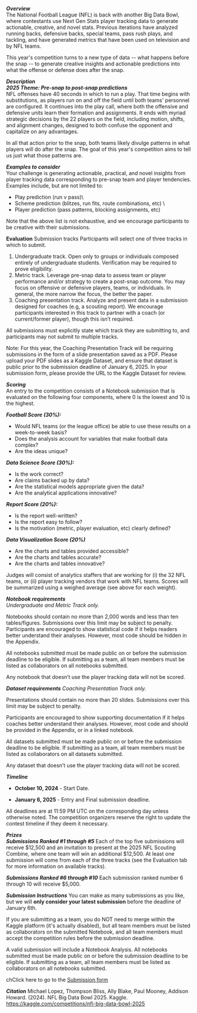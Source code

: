 ***Overview*** \
The National Football League (NFL) is back with another Big Data Bowl, where contestants use Next Gen Stats player tracking data to generate actionable, creative, and novel stats. Previous iterations have analyzed running backs, defensive backs, special teams, pass rush plays, and tackling, and have generated metrics that have been used on television and by NFL teams.

This year's competition turns to a new type of data -- what happens before the snap -- to generate creative insights and actionable predictions into what the offense or defense does after the snap.


***Description*** \
***2025 Theme: Pre-snap to post-snap predictions*** \
NFL offenses have 40 seconds in which to run a play. That time begins with substitutions, as players run on and off the field until both teams' personnel are configured. It continues into the play call, where both the offensive and defensive units learn their formation and assignments. It ends with myriad strategic decisions by the 22 players on the field, including motion, shifts, and alignment changes, designed to both confuse the opponent and capitalize on any advantages.

In all that action prior to the snap, both teams likely divulge patterns in what players will do after the snap. The goal of this year's competition aims to tell us just what those patterns are.

***Examples to consider*** \
Your challenge is generating actionable, practical, and novel insights from player tracking data corresponding to pre-snap team and player tendencies. Examples include, but are not limited to:

- Play prediction (run v pass)\
- Scheme prediction (blitzes, run fits, route combinations, etc) \
- Player prediction (pass patterns, blocking assignments, etc)

Note that the above list is not exhaustive, and we encourage participants to be creative with their submissions.

**Evaluation**
Submission tracks
Participants will select one of three tracks in which to submit.

1. Undergraduate track. Open only to groups or individuals composed entirely of undergraduate students. Verification may be required to prove eligibility.
2. Metric track. Leverage pre-snap data to assess team or player performance and/or strategy to create a post-snap outcome. You may focus on offensive or defensive players, teams, or individuals. In general, the more narrow the focus, the better the paper.
3. Coaching presentation track. Analyze and present data in a submission designed for coaches (e.g, a scouting report). We encourage participants interested in this track to partner with a coach (or current/former player), though this isn’t required.

All submissions must explicitly state which track they are submitting to, and participants may not submit to multiple tracks.

Note: For this year, the Coaching Presentation Track will be requiring submissions in the form of a slide presentation saved as a PDF. Please upload your PDF slides as a Kaggle Dataset, and ensure that dataset is public prior to the submission deadline of January 6, 2025. In your submission form, please provide the URL to the Kaggle Dataset for review.

***Scoring*** \
An entry to the competition consists of a Notebook submission that is evaluated on the following four components, where 0 is the lowest and 10 is the highest.

***Football Score (30%):***

- Would NFL teams (or the league office) be able to use these results on a week-to-week basis?
- Does the analysis account for variables that make football data complex?
- Are the ideas unique?

***Data Science Score (30%):***

- Is the work correct?
- Are claims backed up by data?
- Are the statistical models appropriate given the data?
- Are the analytical applications innovative?

***Report Score (20%):***

- Is the report well-written?
- Is the report easy to follow?
- Is the motivation (metric, player evaluation, etc) clearly defined?

***Data Visualization Score (20%)***

- Are the charts and tables provided accessible?
- Are the charts and tables accurate?
- Are the charts and tables innovative?

Judges will consist of analytics staffers that are working for (i) the 32 NFL teams, or (ii) player tracking vendors that work with NFL teams. Scores will be summarized using a weighed average (see above for each weight).

***Notebook requirements*** \
*Undergraduate and Metric Track only.*

Notebooks should contain no more than 2,000 words and less than ten tables/figures. Submissions over this limit may be subject to penalty. Participants are encouraged to show statistical code if it helps readers better understand their analyses. However, most code should be hidden in the Appendix.

All notebooks submitted must be made public on or before the submission deadline to be eligible. If submitting as a team, all team members must be listed as collaborators on all notebooks submitted.

Any notebook that doesn’t use the player tracking data will not be scored.

***Dataset requirements***
*Coaching Presentation Track only.*

Presentations should contain no more than 20 slides. Submissions over this limit may be subject to penalty.

Participants are encouraged to show supporting documentation if it helps coaches better understand their analyses. However, most code and should be provided in the Appendix, or in a linked notebook.

All datasets submitted must be made public on or before the submission deadline to be eligible. If submitting as a team, all team members must be listed as collaborators on all datasets submitted.

Any dataset that doesn’t use the player tracking data will not be scored.

***Timeline***
- **October 10, 2024** - Start Date.

- **January 6, 2025** - Entry and Final submission deadline.

All deadlines are at 11:59 PM UTC on the corresponding day unless otherwise noted. The competition organizers reserve the right to update the contest timeline if they deem it necessary.

***Prizes*** \
***Submissions Ranked #1 through #5***
Each of the top five submissions will receive $12,500 and an invitation to present at the 2025 NFL Scouting Combine, where one team will win an additional $12,500. At least one submission will come from each of the three tracks (see the Evaluation tab for more information on available tracks).

***Submissions Ranked #6 through #10***
Each submission ranked number 6 through 10 will receive $5,000.

***Submission Instructions***
You can make as many submissions as you like, but we will **only consider your latest submission** before the deadline of January 6th.

If you are submitting as a team, you do NOT need to merge within the Kaggle platform (it's actually disabled), but all team members must be listed as collaborators on the submitted Notebook, and all team members must accept the competition rules before the submission deadline.

A valid submission will include a Notebook Analysis. All notebooks submitted must be made public on or before the submission deadline to be eligible. If submitting as a team, all team members must be listed as collaborators on all notebooks submitted.

chClick here to go to the [Submission form](https://www.kaggle.com/competitions/nfl-big-data-bowl-2025)

***Citation***
Michael Lopez, Thompson Bliss, Ally Blake, Paul Mooney, Addison Howard. (2024). NFL Big Data Bowl 2025. Kaggle. https://kaggle.com/competitions/nfl-big-data-bowl-2025